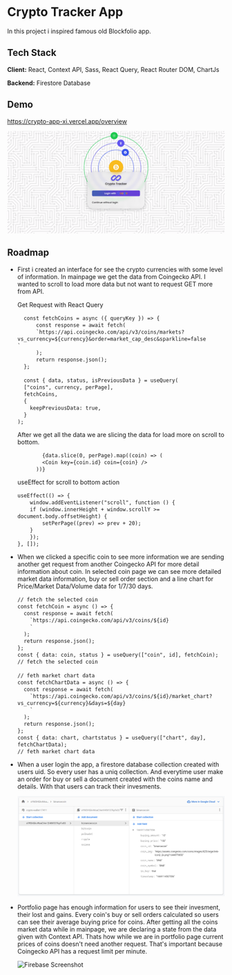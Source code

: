 # Crypto Tracker App

In this project i inspired famous old
Blockfolio app.

## Tech Stack

**Client:** React, Context API, Sass, React Query, React Router DOM, ChartJs

**Backend:** Firestore Database

## Demo

https://crypto-app-xi.vercel.app/overview

![App Screenshot](https://github.com/tahacagrimen/crypto-app/blob/master/src/gifs/1.gif?raw=true)

## Roadmap

- First i created an interface for see the crypto currencies with some level of information. In mainpage we get the data from Coingecko API. I wanted to scroll to load more data but not want to request GET more from API.

  Get Request with React Query

  ```
    const fetchCoins = async ({ queryKey }) => {
        const response = await fetch(
        `https://api.coingecko.com/api/v3/coins/markets?vs_currency=${currency}&order=market_cap_desc&sparkline=false      `
        );
        return response.json();
    };

    const { data, status, isPreviousData } = useQuery(
    ["coins", currency, perPage],
    fetchCoins,
    {
      keepPreviousData: true,
    }
  );

  ```

  After we get all the data we are slicing the data for load more on scroll to bottom.

  ```
          {data.slice(0, perPage).map((coin) => (
          <Coin key={coin.id} coin={coin} />
        ))}
  ```

  useEffect for scroll to bottom action

  ```
  useEffect(() => {
      window.addEventListener("scroll", function () {
      if (window.innerHeight + window.scrollY >= document.body.offsetHeight) {
          setPerPage((prev) => prev + 20);
      }
      });
  }, []);
  ```

- When we clicked a specific coin to see more information we are sending another get request from another Coingecko API for more detail information about coin. In selected coin page we can see more detailed market data information, buy or sell order section and a line chart for Price/Market Data/Volume data for 1/7/30 days.

  ```
  // fetch the selected coin
  const fetchCoin = async () => {
    const response = await fetch(
      `https://api.coingecko.com/api/v3/coins/${id}
      `
    );
    return response.json();
  };
  const { data: coin, status } = useQuery(["coin", id], fetchCoin);
  // fetch the selected coin

  // feth market chart data
  const fetchChartData = async () => {
    const response = await fetch(
      `https://api.coingecko.com/api/v3/coins/${id}/market_chart?vs_currency=${currency}&days=${day}
      `
    );
    return response.json();
  };
  const { data: chart, chartstatus } = useQuery(["chart", day], fetchChartData);
  // feth market chart data

  ```

- When a user login the app, a firestore database collection created with users uid. So every user has a uniq collection. And everytime user make an order for buy or sell a document created with the coins name and details. With that users can track their invesments.

  ![Firebase Screenshot](https://github.com/tahacagrimen/crypto-app/blob/master/src/gifs/firebase_collection.PNG?raw=true)

- Portfolio page has enough information for users to see their invesment, their lost and gains. Every coin's buy or sell orders calculated so users can see their average buying price for coins. After getting all the coins market data while in mainpage, we are declaring a state from the data given with Context API. Thats how while we are in portfolio page current prices of coins doesn't need another request. That's important because Coingecko API has a request limit per minute.

  ![Firebase Screenshot](https://github.com/tahacagrimen/crypto-app/blob/master/src/gifs/3.gif?raw=true)
